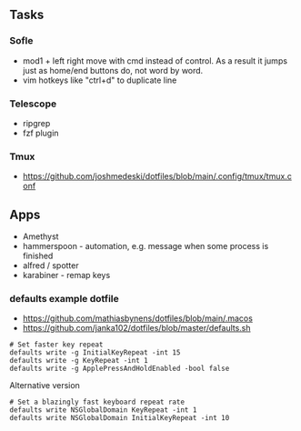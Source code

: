 ## Tasks
### Sofle
- mod1 + left right move with cmd instead of control. As a result it jumps just as home/end buttons do, not word by word.
- vim hotkeys like "ctrl+d" to duplicate line

### Telescope
- ripgrep
- fzf plugin

### Tmux
- https://github.com/joshmedeski/dotfiles/blob/main/.config/tmux/tmux.conf


## Apps
* Amethyst
* hammerspoon                           - automation, e.g. message when some process is finished
* alfred / spotter
* karabiner                             - remap keys 


### defaults example dotfile
- https://github.com/mathiasbynens/dotfiles/blob/main/.macos
- https://github.com/janka102/dotfiles/blob/master/defaults.sh

```
# Set faster key repeat
defaults write -g InitialKeyRepeat -int 15
defaults write -g KeyRepeat -int 1
defaults write -g ApplePressAndHoldEnabled -bool false
```

Alternative version
```
# Set a blazingly fast keyboard repeat rate
defaults write NSGlobalDomain KeyRepeat -int 1
defaults write NSGlobalDomain InitialKeyRepeat -int 10
```
